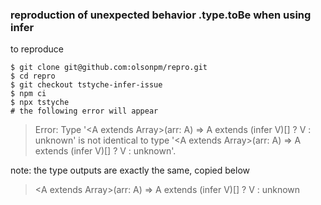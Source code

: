 ### reproduction of unexpected behavior .type.toBe when using infer

to reproduce

```
$ git clone git@github.com:olsonpm/repro.git
$ cd repro
$ git checkout tstyche-infer-issue
$ npm ci
$ npx tstyche
# the following error will appear
```

> Error: Type '<A extends Array<any>>(arr: A) => A extends (infer V)[] ? V : unknown' is not identical to type '<A extends Array<any>>(arr: A) => A extends (infer V)[] ? V : unknown'.

note: the type outputs are exactly the same, copied below

> <A extends Array<any>>(arr: A) => A extends (infer V)[] ? V : unknown
